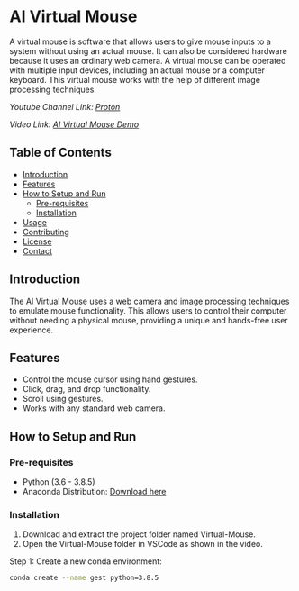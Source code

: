 # AI Virtual Mouse

A virtual mouse is software that allows users to give mouse inputs to a system without using an actual mouse. It can also be considered hardware because it uses an ordinary web camera. A virtual mouse can be operated with multiple input devices, including an actual mouse or a computer keyboard. This virtual mouse works with the help of different image processing techniques.

_Youtube Channel Link: [Proton](https://www.youtube.com/channel/UCC2aiBrcvFHpb4Rve-eQFBg)_

_Video Link: [AI Virtual Mouse Demo](https://www.youtube.com/watch?v=ufm6tfgo-OA&ab_channel=Proton)_

## Table of Contents
- [Introduction](#introduction)
- [Features](#features)
- [How to Setup and Run](#how-to-setup-and-run)
  - [Pre-requisites](#pre-requisites)
  - [Installation](#installation)
- [Usage](#usage)
- [Contributing](#contributing)
- [License](#license)
- [Contact](#contact)

## Introduction
The AI Virtual Mouse uses a web camera and image processing techniques to emulate mouse functionality. This allows users to control their computer without needing a physical mouse, providing a unique and hands-free user experience.

## Features
- Control the mouse cursor using hand gestures.
- Click, drag, and drop functionality.
- Scroll using gestures.
- Works with any standard web camera.

## How to Setup and Run

### Pre-requisites
- Python (3.6 - 3.8.5)
- Anaconda Distribution: [Download here](https://www.anaconda.com/products/individual)

### Installation
1. Download and extract the project folder named Virtual-Mouse.
2. Open the Virtual-Mouse folder in VSCode as shown in the video.

Step 1: Create a new conda environment:
```bash
conda create --name gest python=3.8.5
